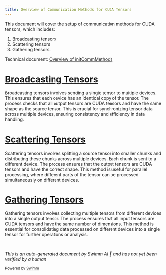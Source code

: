 ```yaml
---
title: Overview of Communication Methods for CUDA Tensors
---
```

This document will cover the setup of communication methods for CUDA tensors, which includes:

1. Broadcasting tensors
2. Scattering tensors
3. Gathering tensors.

Technical document: <SwmLink doc-title="Overview of initCommMethods">[Overview of initCommMethods](/.swm/overview-of-initcommmethods.eesf23mt.sw.md)</SwmLink>

# [Broadcasting Tensors](https://app.swimm.io/repos/Z2l0aHViJTNBJTNBcHl0b3JjaC1hdXRvZG9jcy1kZW1vJTNBJTNBU3dpbW0tRGVtbw==/docs/eesf23mt#broadcast_out)

Broadcasting tensors involves sending a single tensor to multiple devices. This ensures that each device has an identical copy of the tensor. The process checks that all output tensors are CUDA tensors and have the same shape as the source tensor. This is crucial for synchronizing tensor data across multiple devices, ensuring consistency and efficiency in data handling.

# [Scattering Tensors](https://app.swimm.io/repos/Z2l0aHViJTNBJTNBcHl0b3JjaC1hdXRvZG9jcy1kZW1vJTNBJTNBU3dpbW0tRGVtbw==/docs/eesf23mt#scatter_out)

Scattering tensors involves splitting a source tensor into smaller chunks and distributing these chunks across multiple devices. Each chunk is sent to a different device. The process ensures that the output tensors are CUDA tensors and have the correct shape. This method is useful for parallel processing, where different parts of the tensor can be processed simultaneously on different devices.

# [Gathering Tensors](https://app.swimm.io/repos/Z2l0aHViJTNBJTNBcHl0b3JjaC1hdXRvZG9jcy1kZW1vJTNBJTNBU3dpbW0tRGVtbw==/docs/eesf23mt#gather_out)

Gathering tensors involves collecting multiple tensors from different devices into a single output tensor. The process ensures that all input tensors are CUDA tensors and have the same number of dimensions. This method is essential for consolidating data processed on different devices into a single tensor for further operations or analysis.

&nbsp;

*This is an auto-generated document by Swimm AI 🌊 and has not yet been verified by a human*

<SwmMeta version="3.0.0" repo-id="Z2l0aHViJTNBJTNBcHl0b3JjaC1hdXRvZG9jcy1kZW1vJTNBJTNBU3dpbW0tRGVtbw==" repo-name="pytorch-autodocs-demo"><sup>Powered by [Swimm](https://app.swimm.io/)</sup></SwmMeta>
